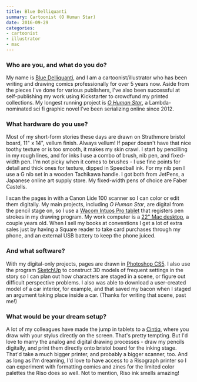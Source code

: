 ```yaml
---
title: Blue Delliquanti
summary: Cartoonist (O Human Star)
date: 2016-09-29
categories:
- cartoonist
- illustrator
- mac
---
```


### Who are you, and what do you do?

My name is [Blue Delliquanti](http://www.bluedelliquanti.com/ "Blue's website."), and I am a cartoonist/illustrator who has been writing and drawing comics professionally for over 5 years now. Aside from the pieces I've done for various publishers, I've also been successful at self-publishing my work using Kickstarter to crowdfund my printed collections. My longest running project is [_O Human Star_](http://ohumanstar.com/ "Blue's graphic novel."), a Lambda-nominated sci fi graphic novel I've been serializing online since 2012.

### What hardware do you use?

Most of my short-form stories these days are drawn on Strathmore bristol board, 11" x 14", vellum finish. Always vellum! If paper doesn't have that nice toothy texture or is too smooth, it makes my skin crawl. I start by pencilling in my rough lines, and for inks I use a combo of brush, nib pen, and fixed-width pen. I'm not picky when it comes to brushes - I use fine points for detail and thick ones for texture, dipped in Speedball ink. For my nib pen I use a G nib set in a wooden Tachikawa handle. I got both from JetPens, a Japanese online art supply store. My fixed-width pens of choice are Faber Castells.

I scan the pages in with a Canon Lide 100 scanner so I can color or edit them digitally. My main projects, including _O Human Star_, are digital from the pencil stage on, so I use a [Wacom Intuos Pro tablet][intuos-pro] that registers pen strokes in my drawing program. My work computer is a [22" Mac desktop][imac], a couple years old. When I sell my books at conventions I get a lot of extra sales just by having a Square reader to take card purchases through my phone, and an external USB battery to keep the phone juiced.

### And what software?

With my digital-only projects, pages are drawn in [Photoshop CS5][photoshop]. I also use the program [SketchUp][] to construct 3D models of frequent settings in the story so I can plan out how characters are staged in a scene, or figure out difficult perspective problems. I also was able to download a user-created model of a car interior, for example, and that saved my bacon when I staged an argument taking place inside a car. (Thanks for writing that scene, past me!)

### What would be your dream setup?

A lot of my colleagues have made the jump in tablets to a [Cintiq][], where you draw with your stylus directly on the screen. That's pretty tempting. But I'd love to marry the analog and digital drawing processes - draw my pencils digitally, and print them directly onto bristol board for the inking stage. That'd take a much bigger printer, and probably a bigger scanner, too. And as long as I'm dreaming, I'd love to have access to a Risograph printer so I can experiment with formatting comics and zines for the limited color palettes the Riso does so well. Not to mention, Riso ink smells amazing!

[cintiq]: https://www.wacom.com/en/us/cintiq "A computer screen you can draw on."
[imac]: https://www.apple.com/imac/ "An all-in-one computer."
[intuos-pro]: https://www.wacom.com/en-ca/products/pen-tablets/intuos-pro-medium "A drawing tablet with multi-touch support."
[photoshop]: https://www.adobe.com/products/photoshop.html "A bitmap image editor."
[sketchup]: https://www.sketchup.com/ "3D modeling software."
